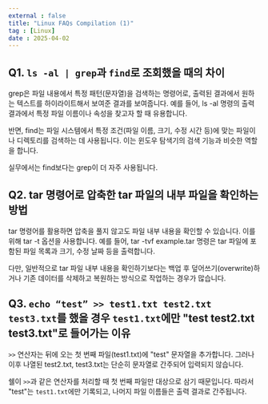 ```yaml
---
external : false
title: "Linux FAQs Compilation (1)"
tag : [Linux]
date : 2025-04-02
---
```


## Q1. `ls -al | grep`과 `find`로 조회했을 때의 차이

grep은 파일 내용에서 특정 패턴(문자열)을 검색하는 명령어로, 출력된 결과에서 원하는 텍스트를 하이라이트해서 보여준 결과를 보여줍니다. 예를 들어, ls -al 명령의 출력 결과에서 특정 파일 이름이나 속성을 찾고자 할 때 유용합니다.

반면, find는 파일 시스템에서 특정 조건(파일 이름, 크기, 수정 시간 등)에 맞는 파일이나 디렉토리를 검색하는 데 사용됩니다. 이는 윈도우 탐색기의 검색 기능과 비슷한 역할을 합니다.

실무에서는 find보다는 grep이 더 자주 사용됩니다.

## Q2. tar 명령어로 압축한 tar 파일의 내부 파일을 확인하는 방법

tar 명령어를 활용하면 압축을 풀지 않고도 파일 내부 내용을 확인할 수 있습니다. 이를 위해 tar -t 옵션을 사용합니다. 예를 들어, tar -tvf example.tar 명령은 tar 파일에 포함된 파일 목록과 크기, 수정 날짜 등을 출력합니다.

다만, 일반적으로 tar 파일 내부 내용을 확인하기보다는 백업 후 덮어쓰기(overwrite)하거나 기존 데이터를 삭제하고 복원하는 방식으로 작업하는 경우가 많습니다.

## Q3. `echo “test” >> test1.txt test2.txt test3.txt`를 했을 경우 `test1.txt`에만 "test test2.txt test3.txt"로 들어가는 이유

`>>` 연산자는 뒤에 오는 첫 번째 파일(test1.txt)에 "test" 문자열을 추가합니다. 그러나 이후 나열된 test2.txt, test3.txt는 단순히 문자열로 간주되어 입력되지 않습니다.

쉘이 `>>`과 같은 연산자를 처리할 때 첫 번째 파일만 대상으로 삼기 때문입니다. 따라서 "test"는 `test1.txt`에만 기록되고, 나머지 파일 이름들은 출력 결과로 간주됩니다.
